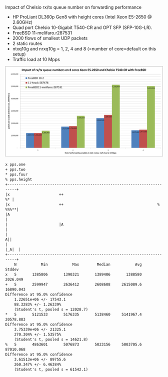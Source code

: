 Impact of Chelsio rx/tx queue number on forwarding performance
  - HP ProLiant DL360p Gen8 with height cores (Intel Xeon E5-2650 @ 2.60GHz)
  - Quad port Chelsio 10-Gigabit T540-CR and OPT SFP (SFP-10G-LR).
  - FreeBSD 11-melifaro.r287531
  - 2000 flows of smallest UDP packets
  - 2 static routes
  - ntxq10g and nrxq10g = 1, 2, 4 and 8 (=number of core=default on this setup)
  - Traffic load at 10 Mpps

![Impact of Chelsio rx/tx queue number on forwarding performance on FreeBSD 11-melifaro.r287531](graph.png)


```
x pps.one
+ pps.two
* pps.four
% pps.height
+--------------------------------------------------------------------------+
|x                      ++                                              %* |
|x                      ++                                          % %%%**|
|A                                                                         |
|                       |A                                                 |
|                                                                        A||
|                                                                    |_A|  |
+--------------------------------------------------------------------------+
    N           Min           Max        Median           Avg        Stddev
x   5       1385806       1390321       1389406       1388580      2026.049
+   5       2599947       2636412       2608608     2615089.6     16890.043
Difference at 95.0% confidence
	1.22651e+06 +/- 17543.1
	88.3283% +/- 1.26339%
	(Student's t, pooled s = 12028.7)
*   5       5121533       5176335       5138460     5141967.4     20578.883
Difference at 95.0% confidence
	3.75339e+06 +/- 21325.1
	270.304% +/- 1.53575%
	(Student's t, pooled s = 14621.8)
%   5       4863601       5076873       5023156     5003705.6     87010.068
Difference at 95.0% confidence
	3.61513e+06 +/- 89755.6
	260.347% +/- 6.46384%
	(Student's t, pooled s = 61542.1)
```
